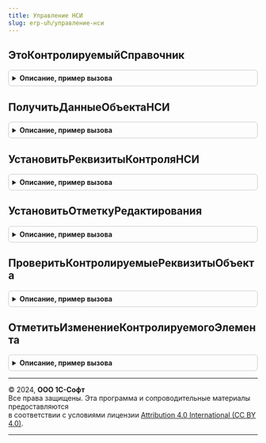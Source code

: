```yaml
---
title: Управление НСИ
slug: erp-uh/управление-нси
---
```



## ЭтоКонтролируемыйСправочник
<details style="margin: 1em 0; padding: 0.5em; border: 1px solid #ccc; border-radius: 6px;">

<summary style="font-weight: bold; cursor: pointer;">Описание, пример вызова</summary>

```bsl

// Функция проверяет, контролируется ли указанный справочник системой управления НСИ.
//
// Параметры:
//  СправочникМетаданные - ОбъектМетаданных: Справочник - Справочник, который необходимо проверить.
//
// Возвращаемое значение:
//  Булево - Истина, если справочник контролируется системой НСИ.
//
Функция ЭтоКонтролируемыйСправочник(СправочникМетаданные) Экспорт
```

Пример вызова
```bsl
Результат = УправлениеНСИ.ЭтоКонтролируемыйСправочник(СправочникМетаданные) 
```
</details>

## ПолучитьДанныеОбъектаНСИ
<details style="margin: 1em 0; padding: 0.5em; border: 1px solid #ccc; border-radius: 6px;">

<summary style="font-weight: bold; cursor: pointer;">Описание, пример вызова</summary>

```bsl

// Функция возвращает данные объекта НСИ
//
// Параметры:
//  ИмяОбъекта	 - Строка - Имя объекта метаданных, для которого требуется получить параметры.
//
// Возвращаемое значение:
//  Структура, Неопределено - Структура параметров объекта НСИ, или Неопределено, если описание объекта не найдено.
//
Функция ПолучитьДанныеОбъектаНСИ(ИмяОбъекта) Экспорт
```

Пример вызова
```bsl
Результат = УправлениеНСИ.ПолучитьДанныеОбъектаНСИ(ИмяОбъекта) 
```
</details>

## УстановитьРеквизитыКонтроляНСИ
<details style="margin: 1em 0; padding: 0.5em; border: 1px solid #ccc; border-radius: 6px;">

<summary style="font-weight: bold; cursor: pointer;">Описание, пример вызова</summary>

```bsl

Процедура УстановитьРеквизитыКонтроляНСИ(Объект, Отказ) Экспорт
```

Пример вызова
```bsl
УправлениеНСИ.УстановитьРеквизитыКонтроляНСИ(Объект, Отказ) 
```
</details>

## УстановитьОтметкуРедактирования
<details style="margin: 1em 0; padding: 0.5em; border: 1px solid #ccc; border-radius: 6px;">

<summary style="font-weight: bold; cursor: pointer;">Описание, пример вызова</summary>

```bsl

Процедура УстановитьОтметкуРедактирования(Объект,ТекущийПользователь) Экспорт
```

Пример вызова
```bsl
УправлениеНСИ.УстановитьОтметкуРедактирования(Объект, ТекущийПользователь) 
```
</details>

## ПроверитьКонтролируемыеРеквизитыОбъекта
<details style="margin: 1em 0; padding: 0.5em; border: 1px solid #ccc; border-radius: 6px;">

<summary style="font-weight: bold; cursor: pointer;">Описание, пример вызова</summary>

```bsl

Функция ПроверитьКонтролируемыеРеквизитыОбъекта(Объект,Знач ОписаниеОбъекта=Неопределено) Экспорт
```

Пример вызова
```bsl
Результат = УправлениеНСИ.ПроверитьКонтролируемыеРеквизитыОбъекта(Объект, ОписаниеОбъекта);
```
</details>

## ОтметитьИзменениеКонтролируемогоЭлемента
<details style="margin: 1em 0; padding: 0.5em; border: 1px solid #ccc; border-radius: 6px;">

<summary style="font-weight: bold; cursor: pointer;">Описание, пример вызова</summary>

```bsl

Процедура ОтметитьИзменениеКонтролируемогоЭлемента(Объект, Отказ) Экспорт
```

Пример вызова
```bsl
УправлениеНСИ.ОтметитьИзменениеКонтролируемогоЭлемента(Объект, Отказ) 
```
</details>

---

© 2024, **ООО 1С-Софт**  
Все права защищены. Эта программа и сопроводительные материалы предоставляются  
в соответствии с условиями лицензии [Attribution 4.0 International (CC BY 4.0)](https://creativecommons.org/licenses/by/4.0/legalcode).

---
